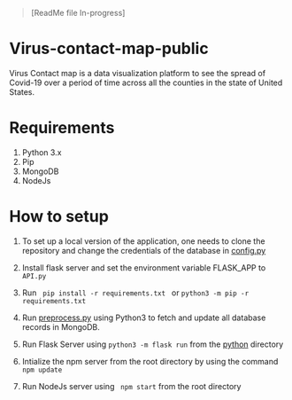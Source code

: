 > [ReadMe file In-progress]
# Virus-contact-map-public
Virus Contact map is a data visualization platform to see the spread of Covid-19 over a period of time across all the counties in the state of United States. 


# Requirements
1. Python 3.x
2. Pip
3. MongoDB
4. NodeJs


# How to setup 

1. To set up a local version of the application, one needs to clone the repository and change the credentials of the database in [config.py](./python/config.py)

2. Install flask server and set the environment variable FLASK_APP to `API.py`

3. Run <code> pip install -r requirements.txt </code> or <code>python3 -m pip -r 
requirements.txt</code>

4. Run [preprocess.py](./python/preprocess.py) using Python3 to fetch and update all database records in MongoDB.

5. Run Flask Server using <code>python3 -m flask run</code> from the [python](./python) directory

6. Intialize the npm server from the root directory by using the command <code> npm update </code>

7. Run NodeJs server using <code> npm start</code> from the root directory